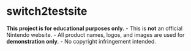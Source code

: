 # switch2testsite
**This project is for educational purposes only.**   - This is **not** an official Nintendo website.   - All product names, logos, and images are used for **demonstration only**.   - No copyright infringement intended.  
